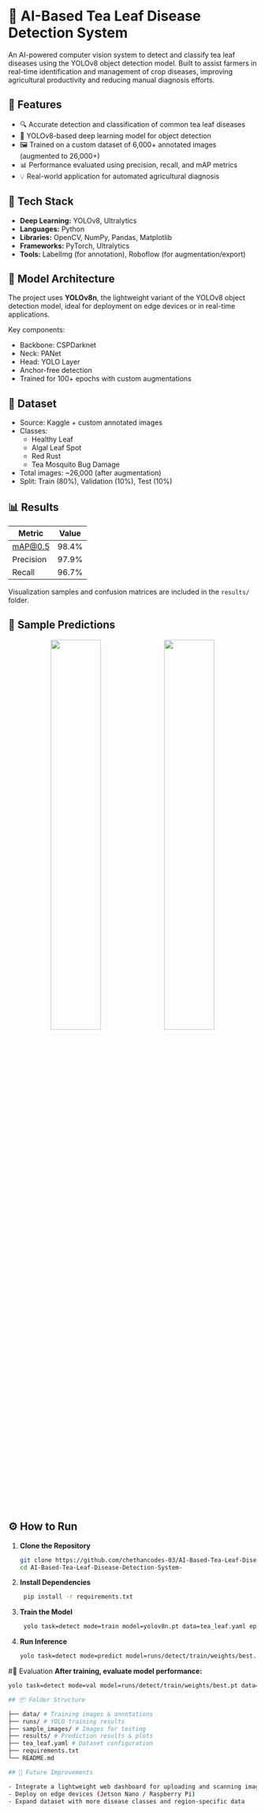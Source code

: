 # 🍃 AI-Based Tea Leaf Disease Detection System

An AI-powered computer vision system to detect and classify tea leaf diseases using the YOLOv8 object detection model. Built to assist farmers in real-time identification and management of crop diseases, improving agricultural productivity and reducing manual diagnosis efforts.

## 📌 Features

- 🔍 Accurate detection and classification of common tea leaf diseases
- 🤖 YOLOv8-based deep learning model for object detection
- 🖼️ Trained on a custom dataset of 6,000+ annotated images (augmented to 26,000+)
- 📊 Performance evaluated using precision, recall, and mAP metrics
- 💡 Real-world application for automated agricultural diagnosis

## 🚀 Tech Stack

- **Deep Learning:** YOLOv8, Ultralytics
- **Languages:** Python
- **Libraries:** OpenCV, NumPy, Pandas, Matplotlib
- **Frameworks:** PyTorch, Ultralytics
- **Tools:** LabelImg (for annotation), Roboflow (for augmentation/export)

## 🧠 Model Architecture

The project uses **YOLOv8n**, the lightweight variant of the YOLOv8 object detection model, ideal for deployment on edge devices or in real-time applications.

Key components:
- Backbone: CSPDarknet
- Neck: PANet
- Head: YOLO Layer
- Anchor-free detection
- Trained for 100+ epochs with custom augmentations

## 📁 Dataset

- Source: Kaggle + custom annotated images
- Classes:
  - Healthy Leaf
  - Algal Leaf Spot
  - Red Rust
  - Tea Mosquito Bug Damage
- Total images: ~26,000 (after augmentation)
- Split: Train (80%), Validation (10%), Test (10%)

## 📊 Results

| Metric      | Value     |
|-------------|-----------|
| mAP@0.5     | 98.4%     |
| Precision   | 97.9%     |
| Recall      | 96.7%     |

Visualization samples and confusion matrices are included in the `results/` folder.

## 📸 Sample Predictions

<p align="center">
  <img src="results/sample1.jpg" width="45%" />
  <img src="results/sample2.jpg" width="45%" />
</p>

## ⚙️ How to Run

1. **Clone the Repository**
   ```bash
   git clone https://github.com/chethancodes-03/AI-Based-Tea-Leaf-Disease-Detection-System-.git
   cd AI-Based-Tea-Leaf-Disease-Detection-System-
2. **Install Dependencies**
   ```bash
    pip install -r requirements.txt
3. **Train the Model**
   ```bash
    yolo task=detect mode=train model=yolov8n.pt data=tea_leaf.yaml epochs=100 imgsz=640
4. **Run Inference**
   ```bash
   yolo task=detect mode=predict model=runs/detect/train/weights/best.pt source=sample_images/

#🧪 Evaluation
**After training, evaluate model performance:**
```bash
yolo task=detect mode=val model=runs/detect/train/weights/best.pt data=tea_leaf.yaml

## 📦 Folder Structure

├── data/ # Training images & annotations
├── runs/ # YOLO training results
├── sample_images/ # Images for testing
├── results/ # Prediction results & plots
├── tea_leaf.yaml # Dataset configuration
├── requirements.txt
└── README.md

## 🔮 Future Improvements

- Integrate a lightweight web dashboard for uploading and scanning images  
- Deploy on edge devices (Jetson Nano / Raspberry Pi)  
- Expand dataset with more disease classes and region-specific data  
